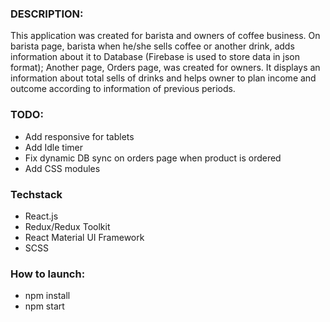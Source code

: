 
### DESCRIPTION:
This application was created for barista and owners of coffee business.
On barista page, barista when he/she sells coffee or another drink, adds information about it to Database (Firebase is used to store data in json format);
Another page, Orders page, was created for owners. It displays an information about total sells of drinks and helps owner to plan income and outcome according to information of previous periods.

### TODO:
- Add responsive for tablets
- Add Idle timer
- Fix dynamic DB sync on orders page when product is ordered
- Add CSS modules

### Techstack
- React.js
- Redux/Redux Toolkit
- React Material UI Framework
- SCSS

### How to launch:
- npm install
- npm start


